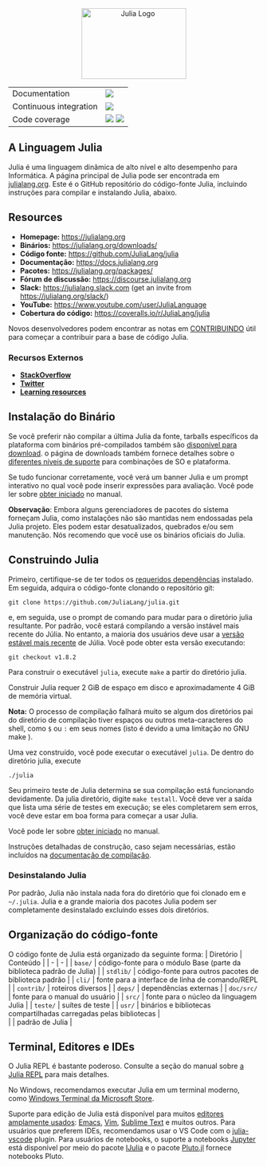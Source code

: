 <a name="logo"/>
<div align="center">
<a href="https://julialang.org/" target="_blank">
<img src="doc/src/assets/logo.svg" alt="Julia Logo" width="210" height="142"></img>
</a>
</div>

<table>
    <!-- Docs -->
    <tr>
        <td>Documentation</td>
        <td>
            <a href="https://docs.julialang.org"><img src='https://img.shields.io/badge/docs-v1-blue.svg'/></a>
        </td>
    </tr>
    <!-- Continuous integration
    To change the badge to point to a different pipeline, it is not sufficient to simply change the `?branch=` part.
    You need to go to the Buildkite website and get the SVG URL for the correct pipeline. -->
    <tr>
        <td>Continuous integration</td>
        <td>
            <a href="https://buildkite.com/julialang/julia-master"><img src='https://badge.buildkite.com/f28e0d28b345f9fad5856ce6a8d64fffc7c70df8f4f2685cd8.svg?branch=master'/></a>
        </td>
    </tr>
    <!-- Coverage -->
    <tr>
        <td>Code coverage</td>
        <td>
            <a href="https://coveralls.io/r/JuliaLang/julia?branch=master"><img src='https://img.shields.io/coveralls/github/JuliaLang/julia/master.svg?label=coveralls'/></a> <a href="https://codecov.io/github/JuliaLang/julia?branch=master"><img src='https://img.shields.io/codecov/c/github/JuliaLang/julia/master.svg?label=codecov'/></a>
        </td>
    </tr>
</table>

## A Linguagem Julia

Julia é uma linguagem dinâmica de alto nível e alto desempenho para
Informática. A página principal de Julia pode ser encontrada em
[julialang.org](https://julialang.org/). Este é o GitHub
repositório do código-fonte Julia, incluindo instruções para compilar
e instalando Julia, abaixo.

## Resources

- **Homepage:** <https://julialang.org>
- **Binários:** <https://julialang.org/downloads/>
- **Código fonte:** <https://github.com/JuliaLang/julia>
- **Documentação:** <https://docs.julialang.org>
- **Pacotes:** <https://julialang.org/packages/>
- **Fórum de discussão:** <https://discourse.julialang.org>
- **Slack:** <https://julialang.slack.com> (get an invite from <https://julialang.org/slack/>)
- **YouTube:** <https://www.youtube.com/user/JuliaLanguage>
- **Cobertura do código:** <https://coveralls.io/r/JuliaLang/julia>

Novos desenvolvedores podem encontrar as notas em
[CONTRIBUINDO](https://github.com/JuliaLang/julia/blob/master/CONTRIBUTING.md)
útil para começar a contribuir para a base de código Julia.

### Recursos Externos

- [**StackOverflow**](https://stackoverflow.com/questions/tagged/julia-lang)
- [**Twitter**](https://twitter.com/JuliaLanguage)
- [**Learning resources**](https://julialang.org/learning/)

## Instalação do Binário

Se você preferir não compilar a última Julia da fonte,
tarballs específicos da plataforma com binários pré-compilados também são
[disponível para download](https://julialang.org/downloads/). o
página de downloads também fornece detalhes sobre o
[diferentes níveis de suporte](https://julialang.org/downloads/#supported_platforms)
para combinações de SO e plataforma.

Se tudo funcionar corretamente, você verá um banner Julia e um
prompt interativo no qual você pode inserir expressões para
avaliação. Você pode ler sobre [obter
iniciado](https://docs.julialang.org/en/v1/manual/getting-started/) no manual.

**Observação**: Embora alguns gerenciadores de pacotes do sistema forneçam Julia, como
instalações não são mantidas nem endossadas pela Julia
projeto. Eles podem estar desatualizados, quebrados e/ou sem manutenção. Nós
recomendo que você use os binários oficiais do Julia.

## Construindo Julia

Primeiro, certifique-se de ter todos os [requeridos
dependências](https://github.com/JuliaLang/julia/blob/master/doc/src/devdocs/build/build.md#required-build-tools-and-external-libraries) instalado.
Em seguida, adquira o código-fonte clonando o repositório git:

    git clone https://github.com/JuliaLang/julia.git

e, em seguida, use o prompt de comando para mudar para o diretório julia resultante. Por padrão, você estará compilando a versão instável mais recente do
Júlia. No entanto, a maioria dos usuários deve usar a [versão estável mais recente](https://github.com/JuliaLang/julia/releases)
de Júlia. Você pode obter esta versão executando:

    git checkout v1.8.2
    
Para construir o executável `julia`, execute `make` a partir do diretório julia.

Construir Julia requer 2 GiB de espaço em disco e aproximadamente 4 GiB de memória virtual.

**Nota:** O processo de compilação falhará muito se algum dos diretórios pai do diretório de compilação tiver espaços ou outros meta-caracteres do shell, como `$` ou `:` em seus nomes (isto é devido a uma limitação no GNU make ).

Uma vez construído, você pode executar o executável `julia`. De dentro do diretório julia, execute

    ./julia

Seu primeiro teste de Julia determina se sua compilação está funcionando
devidamente. Da julia
diretório, digite `make testall`. Você deve ver a saída que
lista uma série de testes em execução; se eles completarem sem erros, você
deve estar em boa forma para começar a usar Julia.

Você pode ler sobre [obter
iniciado](https://docs.julialang.org/en/v1/manual/getting-started/)
no manual.

Instruções detalhadas de construção, caso sejam necessárias,
estão incluídos na [documentação de compilação](https://github.com/JuliaLang/julia/blob/master/doc/src/devdocs/build/).

### Desinstalando Julia

Por padrão, Julia não instala nada fora do diretório que foi clonado
em e `~/.julia`. Julia e a grande maioria dos pacotes Julia podem ser
completamente desinstalado excluindo esses dois diretórios.

## Organização do código-fonte

O código fonte de Julia está organizado da seguinte forma:
| Diretório         | Conteúdo                                                              |
| -                 | -                                                                     |
| `base/`           | código-fonte para o módulo Base (parte da biblioteca padrão de Julia) |
| `stdlib/`         | código-fonte para outros pacotes de biblioteca padrão                 |
| `cli/`            | fonte para a interface de linha de comando/REPL                       |
| `contrib/`        | roteiros diversos                                                     |
| `deps/`           | dependências externas                                                 |
| `doc/src/`        | fonte para o manual do usuário                                        |
| `src/`            | fonte para o núcleo da linguagem Julia                                |
| `teste/`          | suítes de teste                                                       |
| `usr/`            | binários e bibliotecas compartilhadas carregadas pelas bibliotecas    |  
|                   | padrão de Julia                                                       |

## Terminal, Editores e IDEs

O Julia REPL é bastante poderoso. Consulte a seção do manual sobre
[a Julia REPL](https://docs.julialang.org/en/v1/stdlib/REPL/)
para mais detalhes.

No Windows, recomendamos executar Julia em um terminal moderno,
como [Windows Terminal da Microsoft Store](https://aka.ms/terminal).

Suporte para edição de Julia está disponível para muitos
[editores amplamente usados](https://github.com/JuliaEditorSupport):
[Emacs](https://github.com/JuliaEditorSupport/julia-emacs),
[Vim](https://github.com/JuliaEditorSupport/julia-vim),
[Sublime Text](https://github.com/JuliaEditorSupport/Julia-sublime) e muitos
outros.
Para usuários que preferem IDEs, recomendamos usar o VS Code com o
[julia-vscode](https://www.julia-vscode.org/) plugin.
Para usuários de notebooks, o suporte a notebooks [Jupyter](https://jupyter.org/) está disponível por meio do
pacote [IJulia](https://github.com/JuliaLang/IJulia.jl) e
o pacote [Pluto.jl](https://github.com/fonsp/Pluto.jl) fornece notebooks Pluto.
